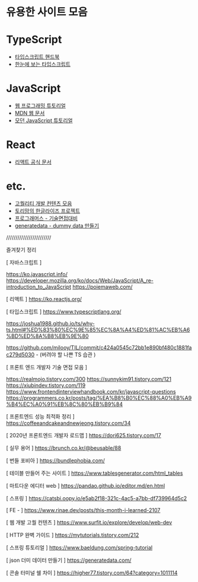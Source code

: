 # 유용한 사이트 모음

# TypeScript

- [타입스크립트 핸드북](https://joshua1988.github.io/ts/)
- [한눈에 보는 타입스크립트](https://heropy.blog/2020/01/27/typescript/)

# JavaScript

- [웹 프로그래밍 튜토리얼](https://poiemaweb.com/)
- [MDN 웹 문서](https://developer.mozilla.org/ko/)
- [모던 JavaScript 튜토리얼](https://ko.javascript.info/)

# React
- [리액트 공식 문서](https://ko.reactjs.org/)

# etc.
- [고퀄리티 개발 컨텐츠 모음](https://github.com/Integerous/goQuality-dev-contents)
- [토리맘의 한글라이즈 프로젝트](https://godekdls.github.io/)
- [프로그래머스 - 기술면접대비](https://programmers.co.kr/posts/tag/%EA%B8%B0%EC%88%A0%EB%A9%B4%EC%A0%91%EB%8C%80%EB%B9%84)
- [generatedata - dummy data 만들기](https://generatedata.com/)

////////////////////////

즐겨찾기 정리 

[ 자바스크립트 ]

https://ko.javascript.info/
https://developer.mozilla.org/ko/docs/Web/JavaScript/A_re-introduction_to_JavaScript
https://poiemaweb.com/

[ 리액트 ]
https://ko.reactjs.org/


[ 타입스크립트 ]
https://www.typescriptlang.org/

https://joshua1988.github.io/ts/why-ts.html#%ED%83%80%EC%9E%85%EC%8A%A4%ED%81%AC%EB%A6%BD%ED%8A%B8%EB%9E%80

https://github.com/milooy/TIL/commit/c424a0545c72bb1e890bf480c1881fac279d5030 - (버려야 할  나쁜 TS 습관 )


[ 프론트 엔드 개발자 기술 면접 모음 ]

https://realmojo.tistory.com/300
https://sunnykim91.tistory.com/121
https://xiubindev.tistory.com/119
https://www.frontendinterviewhandbook.com/kr/javascript-questions
https://programmers.co.kr/posts/tag/%EA%B8%B0%EC%88%A0%EB%A9%B4%EC%A0%91%EB%8C%80%EB%B9%84


[ 프론트엔드 성능 최적화 정리 ] 
https://coffeeandcakeandnewjeong.tistory.com/34

[ 2020년 프론트엔드 개발자 로드맵 ] 
https://dori625.tistory.com/17

[ 실무 용어 ]
https://brunch.co.kr/@beusable/88

[ 번들 포비아 ]
https://bundlephobia.com/

[ 테이블 만들어 주는 사이트 ]
https://www.tablesgenerator.com/html_tables

[ 마트다운 에디터 web ]
https://pandao.github.io/editor.md/en.html

[ 스프링 ]
https://catsbi.oopy.io/e5ab2f18-321c-4ac5-a7bb-df739964d5c2


[ FE - ]
https://www.rinae.dev/posts/this-month-i-learned-2107

[ 웹 개발 고퀄 컨텐츠 ]
https://www.surfit.io/explore/develop/web-dev


[ HTTP 완벽 가이드 ]
https://mytutorials.tistory.com/212


[ 스프링 튜토리얼 ]
https://www.baeldung.com/spring-tutorial

[ json 더미 데이터 만들기 ]
https://generatedata.com/

[ 콘솔 터미널 쉘 차이 ]
https://higher77.tistory.com/64?category=1011114


